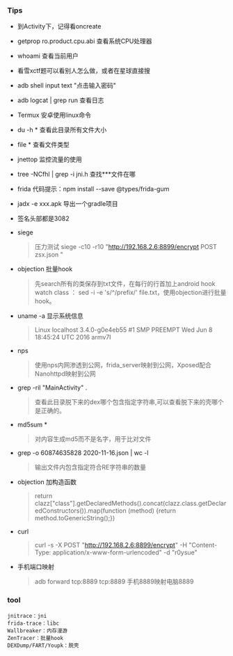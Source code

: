 ### Tips

* 到Activity下，记得看oncreate

* getprop ro.product.cpu.abi 查看系统CPU处理器

* whoami 查看当前用户

* 看雪xctf题可以看别人怎么做，或者在星球直接搜

* adb shell input text  "点击输入密码"

* adb logcat | grep run  查看日志

* Termux  安卓使用linux命令

* du -h *  查看此目录所有文件大小

* file * 查看文件类型

* jnettop 监控流量的使用

* tree -NCfhl | grep -i jni.h 查找***文件在哪

* frida 代码提示：npm install --save @types/frida-gum

* jadx -e xxx.apk  导出一个gradle项目

* 签名头部都是3082

* siege
    > 压力测试  siege -c10 -r10 "http://192.168.2.6:8899/encrypt POST zsx.json " 

* objection 批量hook
    > 先search所有的类保存到txt文件，在每行的行首加上android hook watch class ： sed -i -e 's/^/prefix/' file.txt，使用objection进行批量hook。

* uname -a 显示系统信息
    >  Linux localhost 3.4.0-g0e4eb55 #1 SMP PREEMPT Wed Jun 8 18:45:24 UTC 2016 armv7l

* nps
   > 使用nps内网渗透到公网，frida_server映射到公网，Xposed配合Nanohttpd映射到公网

* grep -ril "MainActivity" .  
    > 查看此目录脱下来的dex哪个包含指定字符串,可以查看脱下来的壳哪个是正确的。

* md5sum *
    > 对内容生成md5而不是名字，用于比对文件

* grep -o 60874635828   2020-11-16.json | wc -l
    > 输出文件内包含指定符合RE字符串的数量

* objection 加构造函数
    >  return clazz["class"].getDeclaredMethods().concat(clazz.class.getDeclaredConstructors()).map(function (method) {return method.toGenericString();})

* curl 
    >  curl -s -X POST "http://192.168.2.6:8899/encrypt"  -H "Content-Type: application/x-www-form-urlencoded" -d "r0ysue"

* 手机端口映射
    > adb forward tcp:8889 tcp:8889 手机8889映射电脑8889


### tool
```
jnitrace：jni
frida-trace：libc
Wallbreaker：内存漫游
ZenTracer：批量hook  
DEXDump/FART/Youpk：脱壳
```